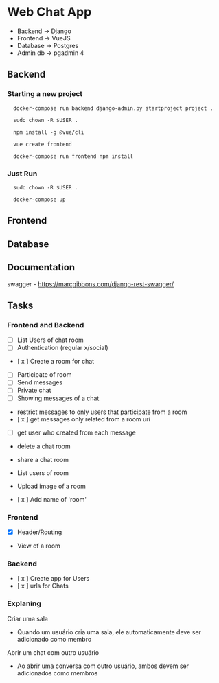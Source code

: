 # Web Chat App

* Backend -> Django
* Frontend -> VueJS
* Database -> Postgres
* Admin db -> pgadmin 4

## Backend

### Starting a new project

```
  docker-compose run backend django-admin.py startproject project .

  sudo chown -R $USER .

  npm install -g @vue/cli

  vue create frontend

  docker-compose run frontend npm install
```

### Just Run

```
  sudo chown -R $USER .
  
  docker-compose up
```

## Frontend

## Database

## Documentation

  swagger - https://marcgibbons.com/django-rest-swagger/

## Tasks

### Frontend and Backend
- [ ] List Users of chat room
- [ ] Authentication (regular x/social)
- [ x ] Create a room for chat
- [ ] Participate of room
- [ ] Send messages
- [ ] Private chat
- [ ] Showing messages of a chat
- restrict messages to only users that participate from a room
- [ x ] get messages only related from a room uri
- [ ] get user who created from each message
- delete a chat room
- share a chat room
- List users of room
- Upload image of a room

- [ x ] Add name of 'room'

### Frontend
- [x] Header/Routing
- View of a room

### Backend
- [ x ] Create app for Users
- [ x ] urls for Chats

### Explaning

Criar uma sala
* Quando um usuário cria uma sala, ele automaticamente deve ser adicionado como membro

Abrir um chat com outro usuário
* Ao abrir uma conversa com outro usuário, ambos devem ser adicionados como membros